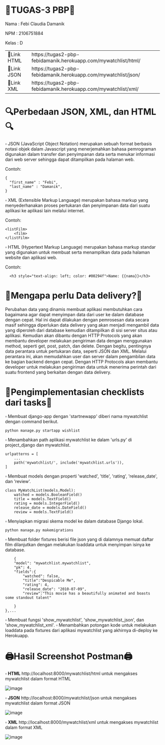 # 📑TUGAS-3 PBP📑

Nama  	: Febi Claudia Damanik

NPM	: 2106751884

Kelas 	: D

<!DOCTYPE html>
<html>
<head>
	<meta charset="utf-8">
</head>
<body>
 <table>
 	<tr>
 		<td>🔗Link HTML</td>
 		<td>https://tugas2-pbp-febidamanik.herokuapp.com/mywatchlist/html/</td>
 	</tr>
 	<tr>
 		<td>🔗Link JSON</td>
 		<td>https://tugas2-pbp-febidamanik.herokuapp.com/mywatchlist/json/</td>
  	<tr>
   	<td>🔗Link XML</td>
    <td>https://tugas2-pbp-febidamanik.herokuapp.com/mywatchlist/xml/</td>
   </tr>
 </table>

</body>
</html>

# 🔍Perbedaan JSON, XML, dan HTML🔍
▫ JSON (JavaScript Object Notation) merupakan sebuah format berbasis notasi objek dalam Javascript yang menerjemahkan bahasa pemrograman digunakan dalam transfer dan penyimpanan data serta menukar informasi dari web server sehingga dapat ditampilkan pada halaman web.

Contoh: 
```
{
  "first_name" : "Febi",
  "last_name" : "Damanik",
}
```
▫ XML (Extensible Markup Language) merupakan bahasa markup yang menyederhanakan proses pertukaran dan penyimpanan data dari suatu aplikasi ke aplikasi lain melalui internet.

Contoh: 
```<?xml version="1.0"?>
<listFilm>
    <film>
</listFilm>
```
▫ HTML (Hypertext Markup Language) merupakan bahasa markup standar yang digunakan untuk membuat serta menampilkan data pada halaman website dan aplikasi web.

Contoh: 
```
  <h3 style="text-align: left; color: #00294f">Name: {{nama}}</h3>
```

# 📩Mengapa perlu Data delivery?📩
Perubahan data yang dinamis membuat aplikasi membutuhkan cara bagaimana agar dapat menyimpan data dari user ke dalam database dengan cepat. Hal ini dapat dilakukan dengan pemrosesan data secara masif sehingga diperlukan data delivery yang akan menjadi mengambil data yang diperoleh dari database kemudian ditampilkan di sisi server situs atau aplikasi. Kemudian akan dibantu dengan HTTP Protocols yang akan membantu developer melakukan pengiriman data dengan menggunakan method, seperti get, post, patch, dan delete. Dengan begitu, pentingnya data perantara untuk pertukaran data, seperti JSON dan XML. Melalui perantara ini, akan memudahkan user dan server dalam pengambilan data ke bagian backend dengan cepat. Dengan HTTP Protocols akan membantu developer untuk melakukan pengiriman data untuk menerima perintah dari suatu frontend yang berkaitan dengan data delivery.

# 📌Pengimplementasian checklists dari tasks📌
▫ Membuat django-app dengan 'startnewapp' diberi nama mywatchlist dengan command berikut.
```
python manage.py startapp wishlist
```
▫ Menambahkan path aplikasi mywatchlist ke dalam 'urls.py' di project_django dan mywatchlist.
```
urlpatterns = [
    ...
    path('mywatchlist/', include('mywatchlist.urls')),
]
```
▫ Membuat models dengan properti 'watched', 'title', 'rating', 'release_date', dan 'review'.
```
class MyWatchList(models.Model):
    watched = models.BooleanField() 
    title = models.TextField()
    rating = models.IntegerField()
    release_date = models.DateField()
    review = models.TextField()
```
▫ Menyiapkan migrasi skema model ke dalam database Django lokal.
```
python manage.py makemigrations
```
▫ Membuat folder fixtures berisi file json yang di dalamnya memuat daftar film dilanjutkan dengan melakukan loaddata untuk menyimpan isinya ke database.
```[
    {
    "model": "mywatchlist.mywatchlist",
    "pk": 4,
    "fields":{
        "watched": false,
        "title":"Despicable Me",
        "rating": 4,
        "release_date": "2010-07-09",
        "review":"This movie has a beautifully animated and boasts some standout talent"

    }
},...
```
▫ Membuat fungsi 'show_mywatchlist', 'show_mywatchlist_json', dan 'show_mywatchlist_xml'. 
▫ Menambahkan potongan kode untuk melakukan loaddata pada fixtures dari aplikasi mywatchlist yang akhirnya di-deploy ke Herokuapp.

# 🖨Hasil Screenshot Postman🖨
▫ **HTML**
http://localhost:8000/mywatchlist/html untuk mengakses mywatchlist dalam format HTML

![image](https://user-images.githubusercontent.com/112416751/191333281-ff9936ef-9a85-4eb2-8cea-76ba6c581637.png)

▫ **JSON**
 http://localhost:8000/mywatchlist/json untuk mengakses mywatchlist dalam format JSON
 
![image](https://user-images.githubusercontent.com/112416751/191333476-d0fb8bce-bd05-4403-a32c-c9ec7e1fb4ea.png)

▫ **XML**
 http://localhost:8000/mywatchlist/xml untuk mengakses mywatchlist dalam format XML
 
![image](https://user-images.githubusercontent.com/112416751/191334092-cf04cd55-9a01-479c-8a63-c7766c9358d3.png)
